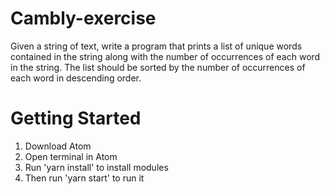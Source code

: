 # Cambly-exercise

Given a string of text, write a program that prints a list of unique words contained in the string along with the number
of occurrences of each word in the string. The list should be sorted by the number of occurrences of each word in
descending order.

# Getting Started
1. Download Atom
2. Open terminal in Atom
3. Run 'yarn install' to install modules
4. Then run 'yarn start' to run it
